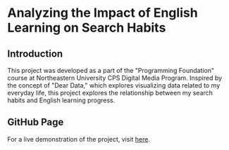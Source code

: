 # Analyzing the Impact of English Learning on Search Habits

## Introduction

This project was developed as a part of the "Programming Foundation" course at Northeastern University CPS Digital Media Program. Inspired by the concept of "Dear Data," which explores visualizing data related to my everyday life, this project explores the relationship between my search habits and English learning progress.

## GitHub Page

For a live demonstration of the project, visit [here](https://kevinsu-yc.github.io/dear-data-js-study/).

